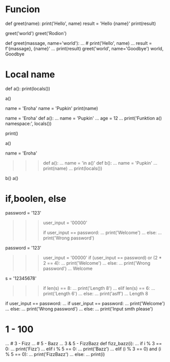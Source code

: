 # Funcion

def greet(name):
      print('Hello', name)
      result = 'Hello {name}'
      print(result)

greet('world')
greet('Rodion')

def greet(massage, name='world'):
...     # print('Hello', name)
...       result = f'{massage}, {name}'
...       print(result)
greet('world', name='Goodbye')
world, Goodbye

# Local name
def a():
  print(locals())

  a()

name = 'Eroha'
  name = 'Pupkin'
  print(name)

name = 'Eroha'
def a():
...     name = 'Pupkin'
...     age = 12
...     print('Funktion a() namespace:', locals())

print()

a()


name = 'Eroha'
>>> def a():
...     name = 'in a()'
def b():
...     name = 'Pupkin'
...     print(name)
...     print(locals())

  b()
a()

# if,boolen, else 
password = '123'
>>> user_input = '00000'
>>> 
>>> if user_input == password:
...     print('Welcome')
... else:
...     print('Wrong password')




password = '123'
>>> user_input = '00000'
>>> if (user_input == password) or (2 * 2 == 4):
...     print('Welcome')
... else:
...     print('Wrong password')
... 
Welcome



s = '12345678'
>>> 
>>> if len(s) == 8:
...     print('Length 8')
... elif  len(s) == 6:
...     print('Length 6')
... else:
...     print('asff')
... 
Length 8



 if user_input == password:
...     if user_input == password:
...             print('Welcome')
...     else:
...             print('Wrong password')
... else:
...     print('Input smth please')



# 1 - 100
... # 3 - Fizz
... # 5 - Bazz
...  3 & 5 - FizzBazz
def fizz_bazz(i):
...     if i % 3 == 0:
...             print('Fizz')
...     elif i % 5 == 0:
...             print('Bazz')
...     elif (i % 3 == 0) and (i % 5 == 0):
...             print('FizzBazz')
...     else:
...             print(i)
